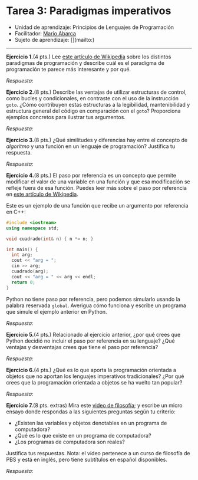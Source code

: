 # Tarea 3: Paradigmas imperativos
<!-- Este es un comentario Markdown; estos comentarios no son visibles en el
documento final. He colocado comentarios como este para indicar el texto que
debes reemplazar. 

POR FAVOR BORRA TODOS LOS COMENTARIOS INCLUYENDO SUS DELIMITADORES "<!––" Y
"––>" ANTES DE ENTREGAR TU TAREA. Y POR FAVOR USA LA FUNCIÓN DE PREVISUALIZACIÓN
DE VISUAL STUDIO CODE PARA VERIFICAR EL FORMATO. -->

- Unidad de aprendizaje: Principios de Lenguajes de Programación
- Facilitador: [Mario Abarca](mailto:mario.abarca@uaem.edu.mx)
- Sujeto de aprendizaje: [<!-- Tu nombre aquí -->](mailto:<!-- Tu correo institucional aquí -->)

----

**Ejercicio 1.**(4 pts.) Lee [este artículo de Wikipedia][paradigmas] sobre los
distintos paradigmas de programación y describe cuál es el paradigma de
programación te parece más interesante y por qué.

*Respuesta:*
<!-- Tu respuesta aquí. -->

**Ejercicio 2.**(8 pts.) Describe las ventajas de utilizar estructuras de
control, como bucles y condicionales, en contraste con el uso de la instrucción
`goto`.
¿Cómo contribuyen estas estructuras a la legibilidad, mantenibilidad y
estructura general del código en comparación con el `goto`?
Proporciona ejemplos concretos para ilustrar tus argumentos.

*Respuesta:*
<!-- Tu respuesta aquí. -->

**Ejercicio 3.**(8 pts.) ¿Qué similitudes y diferencias hay entre el concepto de
*algoritmo* y una función en un lenguaje de programación?
Justifica tu respuesta.

*Respuesta:*
<!-- Tu respuesta aquí. -->

**Ejercicio 4.**(8 pts.) El paso por referencia es un concepto que permite
modificar el valor de una variable en una función y que esa modificación se
refleje fuera de esa función.
Puedes leer más sobre el paso por referencia en
[este artículo de Wikipedia][paso-ref].

Este es un ejemplo de una función que recibe un argumento por referencia en C++:

```c++
#include <iostream>
using namespace std;

void cuadrado(int& n) { n *= n; }

int main() {
  int arg;
  cout << "arg = ";
  cin >> arg;
  cuadrado(arg);
  cout << "arg = " << arg << endl;
  return 0;
}
```

Python no tiene paso por referencia, pero podemos simularlo usando la palabra
reservada `global`.
Averigua cómo funciona y escribe un programa que simule el ejemplo anterior en
Python.

*Respuesta:*
<!--
Tu respuesta aquí debe ser más o menos así:

```python
# Tu código aquí
```
-->

**Ejercicio 5.**(4 pts.) Relacionado al ejercicio anterior, ¿por qué crees que
Python decidió no incluir el paso por referencia en su lenguaje?
¿Qué ventajas y desventajas crees que tiene el paso por referencia?

*Respuesta:*
<!-- Tu respuesta aquí. -->

**Ejercicio 6.**(4 pts.) ¿Qué es lo que aporta la programación orientada a
objetos que no aportan los lenguajes imperativos tradicionales?
¿Por qué crees que la programación orientada a objetos se ha vuelto tan popular?

*Respuesta:*
<!-- Tu respuesta aquí. -->

**Ejercicio 7.**(8 pts. extras) Mira este [video de filosofía][filosofia]; y
escribe un micro ensayo donde respondas a las siguientes preguntas según tu
criterio:

- ¿Existen las variables y objetos denotables en un programa de computadora?
- ¿Qué es lo que existe en un programa de computadora?
- ¿Los programas de computadora son reales?

Justifica tus respuestas.
Nota: el video pertenece a un curso de filosofía de PBS y está en inglés, pero
tiene subtítulos en español disponibles.

*Respuesta:*
<!-- Tu respuesta aquí. -->

<!-- Referencias -->
<!-- OBSERVACIÓN: Nota que los URL de Wikipedia delatan que está escrito en
lenguaje PHP; las páginas no terminan en ".html" sino en ".php".
-->
[paradigmas]: https://es.wikipedia.org/w/index.php?title=Paradigma_de_programaci%C3%B3n&oldid=154946258
[paso-ref]: https://es.wikipedia.org/w/index.php?title=Argumento_(inform%C3%A1tica)&oldid=147312673
[filosofia]: https://youtu.be/Y7v2kESrqDQ?si=9N9UqROcfM0oAMaG
